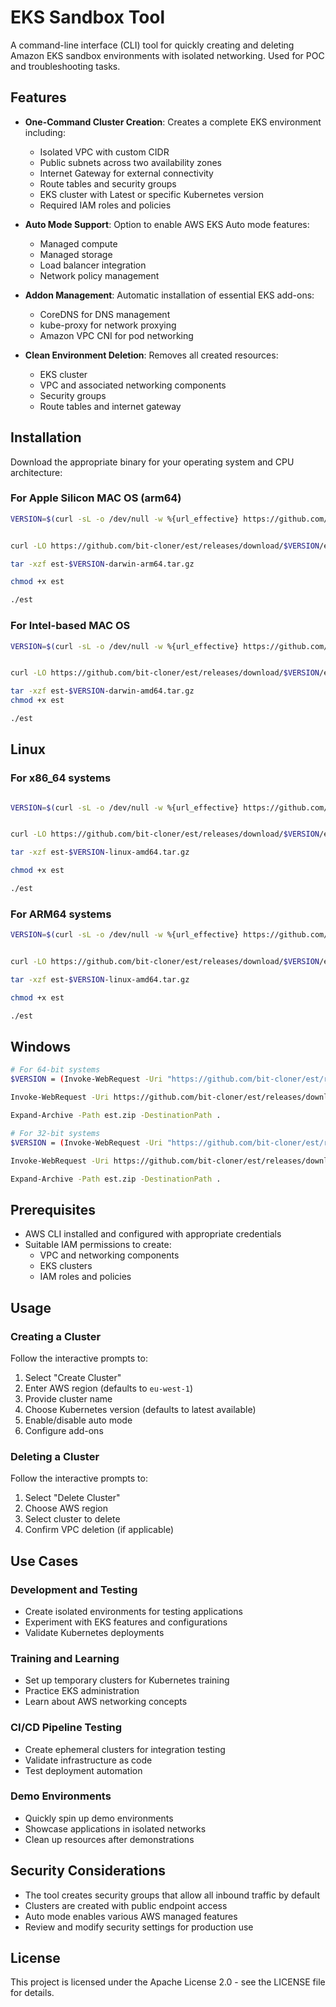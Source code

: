 # EKS Sandbox Tool

A command-line interface (CLI) tool for quickly creating and deleting Amazon EKS  sandbox environments with isolated networking. Used for POC and troubleshooting tasks.

## Features

- **One-Command Cluster Creation**: Creates a complete EKS environment including:
  - Isolated VPC with custom CIDR
  - Public subnets across two availability zones
  - Internet Gateway for external connectivity
  - Route tables and security groups
  - EKS cluster with Latest or specific  Kubernetes version
  - Required IAM roles and policies

- **Auto Mode Support**: Option to enable AWS EKS Auto mode features:
  - Managed compute
  - Managed storage
  - Load balancer integration
  - Network policy management

- **Addon Management**: Automatic installation of essential EKS add-ons:
  - CoreDNS for DNS management
  - kube-proxy for network proxying
  - Amazon VPC CNI for pod networking

- **Clean Environment Deletion**: Removes all created resources:
  - EKS cluster
  - VPC and associated networking components
  - Security groups
  - Route tables and internet gateway

## Installation

Download the appropriate binary for your operating system and CPU architecture:


### For Apple Silicon MAC OS (arm64)

```sh
VERSION=$(curl -sL -o /dev/null -w %{url_effective} https://github.com/bit-cloner/est/releases/latest | sed 's#.*/tag/##')


curl -LO https://github.com/bit-cloner/est/releases/download/$VERSION/est-$VERSION-darwin-arm64.tar.gz

tar -xzf est-$VERSION-darwin-arm64.tar.gz

chmod +x est

./est
```

### For Intel-based MAC OS
```sh
VERSION=$(curl -sL -o /dev/null -w %{url_effective} https://github.com/bit-cloner/est/releases/latest | sed 's#.*/tag/##')


curl -LO https://github.com/bit-cloner/est/releases/download/$VERSION/est-$VERSION-darwin-amd64.tar.gz

tar -xzf est-$VERSION-darwin-amd64.tar.gz
chmod +x est

./est
```



## Linux

### For x86_64 systems
```sh

VERSION=$(curl -sL -o /dev/null -w %{url_effective} https://github.com/bit-cloner/est/releases/latest | sed 's#.*/tag/##')


curl -LO https://github.com/bit-cloner/est/releases/download/$VERSION/est-$VERSION-linux-amd64.tar.gz

tar -xzf est-$VERSION-linux-amd64.tar.gz

chmod +x est

./est

```
### For ARM64 systems
```sh
VERSION=$(curl -sL -o /dev/null -w %{url_effective} https://github.com/bit-cloner/est/releases/latest | sed 's#.*/tag/##')


curl -LO https://github.com/bit-cloner/est/releases/download/$VERSION/est-V$ERSION-linux-arm64.tar.gz

tar -xzf est-$VERSION-linux-amd64.tar.gz

chmod +x est

./est

```

## Windows
```sh
# For 64-bit systems
$VERSION = (Invoke-WebRequest -Uri "https://github.com/bit-cloner/est/releases/latest" -UseBasicParsing).BaseResponse.ResponseUri -replace ".*/tag/", ""

Invoke-WebRequest -Uri https://github.com/bit-cloner/est/releases/download/$VERSION/est-$VERSION-windows-amd64.zip -OutFile est.zip

Expand-Archive -Path est.zip -DestinationPath .

# For 32-bit systems
$VERSION = (Invoke-WebRequest -Uri "https://github.com/bit-cloner/est/releases/latest" -UseBasicParsing).BaseResponse.ResponseUri -replace ".*/tag/", ""

Invoke-WebRequest -Uri https://github.com/bit-cloner/est/releases/download/$VERSION/est-$VERSION-windows-386.zip -OutFile est.zip

Expand-Archive -Path est.zip -DestinationPath .
```

## Prerequisites

- AWS CLI installed and configured with appropriate credentials
- Suitable IAM permissions to create:
  - VPC and networking components
  - EKS clusters
  - IAM roles and policies

## Usage

### Creating a Cluster

Follow the interactive prompts to:

1. Select "Create Cluster"
2. Enter AWS region (defaults to `eu-west-1`)
3. Provide cluster name
4. Choose Kubernetes version (defaults to latest available)
5. Enable/disable auto mode
6. Configure add-ons

### Deleting a Cluster

Follow the interactive prompts to:

1. Select "Delete Cluster"
2. Choose AWS region
3. Select cluster to delete
4. Confirm VPC deletion (if applicable)

## Use Cases

### Development and Testing

- Create isolated environments for testing applications
- Experiment with EKS features and configurations
- Validate Kubernetes deployments

### Training and Learning

- Set up temporary clusters for Kubernetes training
- Practice EKS administration
- Learn about AWS networking concepts

### CI/CD Pipeline Testing

- Create ephemeral clusters for integration testing
- Validate infrastructure as code
- Test deployment automation

### Demo Environments

- Quickly spin up demo environments
- Showcase applications in isolated networks
- Clean up resources after demonstrations

## Security Considerations

- The tool creates security groups that allow all inbound traffic by default
- Clusters are created with public endpoint access
- Auto mode enables various AWS managed features
- Review and modify security settings for production use

## License

This project is licensed under the Apache License 2.0 - see the LICENSE file for details.

